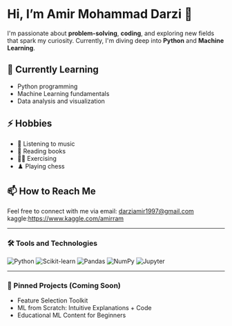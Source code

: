 <!---
- 👋 Hi, I’m Amir Mohammad Darzi
- 👀 I’m interested in problem-solving, coding, Python, machine learning, and any new field that sparks my curiosity.
- 🌱 I’m currently learning Python and machine learning.
- 📫 You can contact me by sending an email to darziamir1997@gmail.com.
- ⚡ Hobbies: listening to music, reading books, exercising, and playing chess.
--->
<!---
AmirmhmdDarzi98/AmirmhmdDarzi98 is a ✨ special ✨ repository because its `README.md` (this file) appears on your GitHub profile.
You can click the Preview link to take a look at your changes.
--->
<!--- 💞️ I’m looking to collaborate on ...
-  
-
--->
<!---
 😄 Pronouns: He / Him
--->


# Hi, I’m Amir Mohammad Darzi 👋

I'm passionate about **problem-solving**, **coding**, and exploring new fields that spark my curiosity. Currently, I'm diving deep into **Python** and **Machine Learning**.

## 🌱 Currently Learning

- Python programming
- Machine Learning fundamentals
- Data analysis and visualization

## ⚡ Hobbies

- 🎵 Listening to music
- 📖 Reading books
- 🏋️‍♂️ Exercising
- ♟️ Playing chess

## 📫 How to Reach Me

Feel free to connect with me via email: darziamir1997@gmail.com
kaggle:https://www.kaggle.com/amirram

---

### 🛠️ Tools and Technologies

![Python](https://img.shields.io/badge/Python-3670A0?style=for-the-badge&logo=python&logoColor=ffdd54)
![Scikit-learn](https://img.shields.io/badge/scikit--learn-F7931E?style=for-the-badge&logo=scikit-learn&logoColor=white)
![Pandas](https://img.shields.io/badge/Pandas-150458?style=for-the-badge&logo=pandas&logoColor=white)
![NumPy](https://img.shields.io/badge/Numpy-013243?style=for-the-badge&logo=numpy&logoColor=white)
![Jupyter](https://img.shields.io/badge/Jupyter-F37626?style=for-the-badge&logo=jupyter&logoColor=white)

---

### 📌 Pinned Projects (Coming Soon)

- Feature Selection Toolkit
- ML from Scratch: Intuitive Explanations + Code
- Educational ML Content for Beginners
